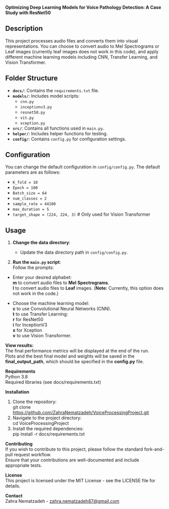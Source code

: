**Optimizing Deep Learning Models for Voice Pathology Detection: A Case Study with ResNet50**

## Description
This project processes audio files and converts them into visual representations. 
You can choose to convert audio to Mel Spectrograms or Leaf images (currently leaf images does not work in this code), 
and apply different machine learning models including CNN, Transfer Learning, and Vision Transformer.

## Folder Structure

- **`docs/`**: Contains the `requirements.txt` file.
- **`models/`**: Includes model scripts:
  - `cnn.py`
  - `inceptionv3.py`
  - `resnet50.py`
  - `vit.py`
  - `xception.py`
- **`src/`**: Contains all functions used in `main.py`.
- **`helper/`**: Includes helper functions for testing.
- **`config/`**: Contains `config.py` for configuration settings.

## Configuration

You can change the default configuration in `config/config.py`. The default parameters are as follows:

- `K_fold = 10`
- `Epoch = 100`
- `Batch_size = 64`
- `num_classes = 2`
- `sample_rate = 44100`
- `max_duration = 5`
- `target_shape = (224, 224, 3)`  # Only used for Vision Transformer

## Usage

1. **Change the data directory**:<br>
   - Update the data directory path in `config/config.py`.

2. **Run the `main.py` script**:<br>
  Follow the prompts:<br>
  - Enter your desired alphabet:<br>
    **m** to convert audio files to **Mel Spectrograms**.<br>
    **l** to convert audio files to **Leaf** images. (**Note:** Currently, this option does not work in the code.)<br>

  - Choose the machine learning model:<br>
    **c** to use Convolutional Neural Networks (CNN).<br>
    **t** to use Transfer Learning:<br>
      **r** for ResNet50<br>
      **i** for InceptionV3<br>
      **x** for Xception<br>
    **v** to use Vision Transformer.<br>
  
**View results:** <br>
  The final performance metrics will be displayed at the end of the run.<br>
  Plots and the best final model and weights will be saved in the **final_output_path**, which should be specified in the **config.py** file.<br>

**Requirements** <br>
  Python 3.8 <br>
  Required libraries (see docs/requirements.txt) <br>

**Installation** <br>
1. Clone the repository: <br>
     git clone https://github.com/ZahraNematzadeh/VoiceProcessingProject.git <br>
2. Navigate to the project directory: <br>
     cd VoiceProcessingProject <br>
3. Install the required dependencies: <br>
     pip install -r docs/requirements.txt <br>

**Contributing** <br>
If you wish to contribute to this project, please follow the standard fork-and-pull request workflow. <br>
Ensure that your contributions are well-documented and include appropriate tests.<br>

**License** <br>
This project is licensed under the MIT License - see the LICENSE file for details. <br>

**Contact** <br>
Zahra Nematzadeh - zahra.nematzadeh87@gmail.com<br>

